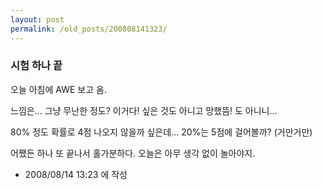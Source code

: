 ```yaml
---
layout: post
permalink: /old_posts/200808141323/
---
```


### 시험 하나 끝

오늘 아침에 AWE 보고 옴.

느낌은... 그냥 무난한 정도? 이거다! 싶은 것도 아니고 망했뜸! 도 아니니...

80% 정도 확률로 4점 나오지 않을까 싶은데... 20%는 5점에 걸어볼까? (거만거만)

어쨌든 하나 또 끝나서 홀가분하다. 오늘은 아무 생각 없이 놀아야지.






- 2008/08/14 13:23 에 작성